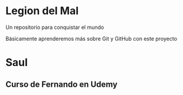 # Legion del Mal
Un repositorio para conquistar el mundo

Básicamente aprenderemos más sobre Git y GitHub con este proyecto


# Saul


## Curso de Fernando en Udemy
